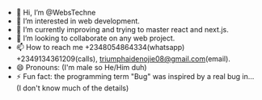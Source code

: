 - 👋 Hi, I’m @WebsTechne
- 👀 I’m interested in web development.
- 🌱 I’m currently improving and trying to master react and next.js.
- 💞️ I’m looking to collaborate on any web project.
- 📫 How to reach me +2348054864334(whatsapp) +2349134361209(calls), triumphaidenojie08@gmail.com(email). 
- 😄 Pronouns: (I'm male so He/Him duh)
- ⚡ Fun fact: the programming term "Bug" was inspired by a real bug in... (I don't know much of the details)

<!---
WebsTechne/WebsTechne is a ✨ special ✨ repository because its `README.md` (this file) appears on your GitHub profile.
You can click the Preview link to take a look at your changes.
--->
